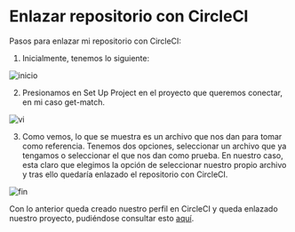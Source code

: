 # Enlazar repositorio con CircleCI

Pasos para enlazar mi repositorio con CircleCI:

1. Inicialmente, tenemos lo siguiente:

![inicio](https://raw.githubusercontent.com/joseegc10/get-match/master/docs/img/circleci/inicio.png)

2. Presionamos en Set Up Project en el proyecto que queremos conectar, en mi caso get-match.

![vi](https://raw.githubusercontent.com/joseegc10/get-match/master/docs/img/circleci/version-inicial.png)

3. Como vemos, lo que se muestra es un archivo que nos dan para tomar como referencia. Tenemos dos opciones, seleccionar un archivo que ya tengamos o seleccionar el que nos dan como prueba. En nuestro caso, esta claro que elegimos la opción de seleccionar nuestro propio archivo y tras ello quedaría enlazado el repositorio con CircleCI.

![fin](https://raw.githubusercontent.com/joseegc10/get-match/master/docs/img/circleci/fin.png)

Con lo anterior queda creado nuestro perfil en CircleCI y queda enlazado nuestro proyecto, pudiéndose consultar esto [aquí](https://app.circleci.com/pipelines/github/joseegc10).